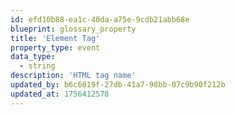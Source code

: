 ```yaml
---
id: efd10b88-ea1c-40da-a75e-9cdb21abb68e
blueprint: glossary_property
title: 'Element Tag'
property_type: event
data_type:
  - string
description: 'HTML tag name'
updated_by: b6c6019f-27db-41a7-98bb-07c9b90f212b
updated_at: 1756412578
---
```

